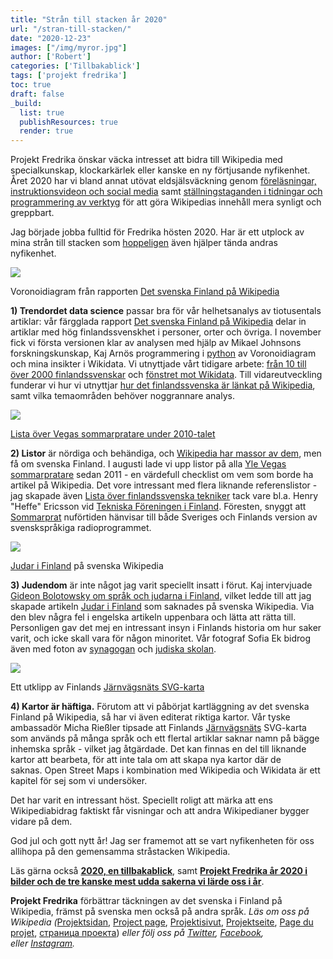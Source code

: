 ```yaml
---
title: "Strån till stacken år 2020"
url: "/stran-till-stacken/"
date: "2020-12-23"
images: ["/img/myror.jpg"]
author: ['Robert']
categories: ['Tillbakablick']
tags: ['projekt fredrika']
toc: true
draft: false
_build:
  list: true
  publishResources: true
  render: true
---
```


Projekt Fredrika önskar väcka intresset att bidra till Wikipedia med specialkunskap, klockarkärlek eller kanske en ny förtjusande nyfikenhet. Året 2020 har vi bland annat utövat eldsjälsväckning genom [föreläsningar, instruktionsvideon och social media](https://projektfredrika.fi/projekt-fredrika-ar-2020-bilder-och-udda-fakta/) samt [ställningstaganden i tidningar och programmering av verktyg](https://projektfredrika.fi/2020-tillbakablick/) för att göra Wikipedias innehåll mera synligt och greppbart. 

Jag började jobba fulltid för Fredrika hösten 2020. Har är ett utplock av mina strån till stacken som [hoppeligen](https://sv.wikipedia.org/wiki/Finlandism) även hjälper tända andras nyfikenhet.

![](/2020/12/voronoi-1-1024x904.png)

Voronoidiagram från rapporten [Det svenska Finland på Wikipedia](https://projektfredrika.fi/det-svenska-finland-pa-wikipedia/)

**1) Trendordet data science** passar bra för vår helhetsanalys av tiotusentals artiklar: vår färgglada rapport [Det svenska Finland på Wikipedia](https://projektfredrika.fi/det-svenska-finland-pa-wikipedia/) delar in artiklar med hög finlandssvenskhet i personer, orter och övriga. I november fick vi första versionen klar av analysen med hjälp av Mikael Johnsons forskningskunskap, Kaj Arnös programmering i [python](https://sv.wikipedia.org/wiki/Python_(programspr%C3%A5k)) av Voronoidiagram och mina insikter i Wikidata. Vi utnyttjade vårt tidigare arbete: [från 10 till över 2000 finlandssvenskar](https://projektfredrika.fi/wikidata/) och [fönstret mot Wikidata](https://projektfredrika.fi/fonstret-mot-wikidata/). Till vidareutveckling funderar vi hur vi utnyttjar [hur det finlandssvenska är länkat på Wikipedia](https://projektfredrika.fi/hur-ar-det-finlandssvenska-lankat/), samt vilka temaområden behöver noggrannare analys.

![](/2020/12/Screenshot-2020-12-23-at-12.33.00-1024x582.png)

[Lista över Vegas sommarpratare under 2010-talet](https://sv.wikipedia.org/wiki/Lista_%C3%B6ver_sommarpratare_under_2010-talet)

**2) Listor** är nördiga och behändiga, och [Wikipedia har massor av dem](https://sv.wikipedia.org/wiki/Kategori:Listor), men få om svenska Finland. I augusti lade vi upp listor på alla [Yle Vegas sommarpratare](https://sv.wikipedia.org/wiki/Vegas_sommarpratare) sedan 2011 - en värdefull checklist om vem som borde ha artikel på Wikipedia. Det vore intressant med flera liknande referenslistor - jag skapade även [Lista över finlandssvenska tekniker](https://sv.wikipedia.org/wiki/Lista_%C3%B6ver_finlandssvenska_tekniker) tack vare bl.a. Henry "Heffe" Ericsson vid [Tekniska Föreningen i Finland](https://sv.wikipedia.org/wiki/Tekniska_F%C3%B6reningen_i_Finland). Föresten, snyggt att [Sommarprat](https://sv.wikipedia.org/wiki/Sommarprat) nuförtiden hänvisar till både Sveriges och Finlands version av svenskspråkiga radioprogrammet.

![](/2020/12/Judar_i_Finland-1024x600.png)

[Judar i Finland](https://sv.wikipedia.org/wiki/Judar_i_Finland) på svenska Wikipedia

**3) Judendom** är inte något jag varit speciellt insatt i förut. Kaj intervjuade [Gideon Bolotowsky om språk och judarna i Finland](https://projektfredrika.fi/de-linguis-iudaeorum-finlandiae/), vilket ledde till att jag skapade artikeln [Judar i Finland](https://sv.wikipedia.org/wiki/Judar_i_Finland) som saknades på svenska Wikipedia. Via den blev några fel i engelska artikeln uppenbara och lätta att rätta till. Personligen gav det mej en intressant insyn i Finlands historia om hur saker varit, och icke skall vara för någon minoritet. Vår fotograf Sofia Ek bidrog även med foton av [synagogan](https://sv.wikipedia.org/wiki/Helsingfors_synagoga) och [judiska skolan](https://sv.wikipedia.org/wiki/Judiska_skolan_i_Helsingfors).

![](/2020/12/1024px-Finnish_railroad_network-en.svg-cropped.png)

Ett utklipp av Finlands [Järnvägsnäts SVG-karta](https://projektfredrika.fi/jarnvagsnat/)

**4) Kartor är häftiga.** Förutom att vi påbörjat kartläggning av det svenska Finland på Wikipedia, så har vi även editerat riktiga kartor. Vår tyske ambassadör Micha Rießler tipsade att Finlands [Järnvägsnäts](https://projektfredrika.fi/jarnvagsnat/) SVG-karta som används på många språk och ett flertal artiklar saknar namn på bägge inhemska språk - vilket jag åtgärdade. Det kan finnas en del till liknande kartor att bearbeta, för att inte tala om att skapa nya kartor där de saknas. Open Street Maps i kombination med Wikipedia och Wikidata är ett kapitel för sej som vi undersöker.

Det har varit en intressant höst. Speciellt roligt att märka att ens Wikipediabidrag faktiskt får visningar och att andra Wikipedianer bygger vidare på dem. 

God jul och gott nytt år! Jag ser framemot att se vart nyfikenheten för oss allihopa på den gemensamma stråstacken Wikipedia.

Läs gärna också **[2020, en tillbakablick](https://projektfredrika.fi/2020-tillbakablick/?preview_id=1645&preview_nonce=d3b5c2f19f&preview=true&_thumbnail_id=1643)**, samt **[Projekt Fredrika år 2020 i bilder och de tre kanske mest udda sakerna vi lärde oss i år](https://projektfredrika.fi/projekt-fredrika-ar-2020-bilder-och-udda-fakta/)**.

**Projekt Fredrika** förbättrar täckningen av det svenska i Finland på Wikipedia, främst på svenska men också på andra språk. _Läs om oss på Wikipedia (_[Projektsidan](https://sv.wikipedia.org/wiki/Wikipedia:Projekt_Fredrika), [Project page](https://en.wikipedia.org/wiki/Wikipedia:Projekt_Fredrika), [Projektisivut](https://fi.wikipedia.org/wiki/Wikipedia:Projekt_Fredrika), [Projektseite](https://de.wikipedia.org/wiki/Wikipedia:Projekt_Fredrika), [Page du projet](https://fr.wikipedia.org/wiki/Wikipedia:Projekt_Fredrika), [страница проекта](https://ru.wikipedia.org/wiki/Wikipedia:Projekt_Fredrika)) _eller följ oss på [Twitter](https://twitter.com/projektfredrika), [Facebook](https://www.facebook.com/projektfredrika/), eller [Instagram](http://instagram.com/projektfredrika)._